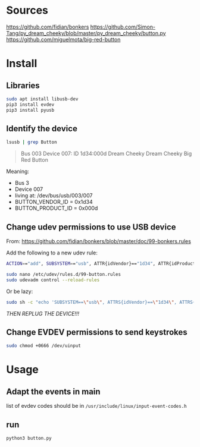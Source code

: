 # Sources
https://github.com/fidian/bonkers
https://github.com/Simon-Tang/py_dream_cheeky/blob/master/py_dream_cheeky/button.py
https://github.com/miguelmota/big-red-button

# Install

## Libraries
```bash
sudo apt install libusb-dev
pip3 install evdev
pip3 install pyusb
```

## Identify the device
```bash
lsusb | grep Button
```

> Bus 003 Device 007: ID 1d34:000d Dream Cheeky Dream Cheeky Big Red Button

Meaning:
- Bus 3 
- Device 007
- living at: /dev/bus/usb/003/007
- BUTTON_VENDOR_ID = 0x1d34
- BUTTON_PRODUCT_ID = 0x000d

## Change udev permissions to use USB device
From: https://github.com/fidian/bonkers/blob/master/doc/99-bonkers.rules

Add the following to a new udev rule:

```bash
ACTION=="add", SUBSYSTEM=="usb", ATTR{idVendor}=="1d34", ATTR{idProduct}=="000d", MODE="0666"
```

```bash
sudo nano /etc/udev/rules.d/99-button.rules
sudo udevadm control --reload-rules
```

Or be lazy:


```bash
sudo sh -c "echo 'SUBSYSTEM==\"usb\", ATTRS{idVendor}==\"1d34\", ATTRS{idProduct}==\"000d\", MODE=\"0666\", GROUP=\"plugdev\"' >> /etc/udev/rules.d/99-dream_cheeky.rules"
```

*THEN REPLUG THE DEVICE!!!*


## Change EVDEV permissions to send keystrokes
```bash
sudo chmod +0666 /dev/uinput
```

# Usage
## Adapt the events in __main__
list of evdev codes should be in 
`/usr/include/linux/input-event-codes.h`

## run

```bash
python3 button.py
```

